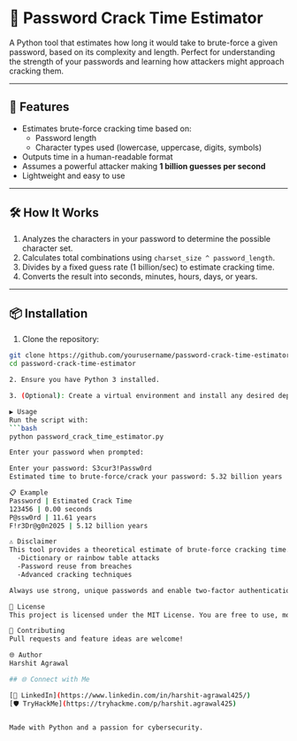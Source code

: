 # 🔐 Password Crack Time Estimator

A Python tool that estimates how long it would take to brute-force a given password, based on its complexity and length. Perfect for understanding the strength of your passwords and learning how attackers might approach cracking them.

---

## 🚀 Features

- Estimates brute-force cracking time based on:
  - Password length
  - Character types used (lowercase, uppercase, digits, symbols)
- Outputs time in a human-readable format
- Assumes a powerful attacker making **1 billion guesses per second**
- Lightweight and easy to use

---

## 🛠️ How It Works

1. Analyzes the characters in your password to determine the possible character set.
2. Calculates total combinations using `charset_size ^ password_length`.
3. Divides by a fixed guess rate (1 billion/sec) to estimate cracking time.
4. Converts the result into seconds, minutes, hours, days, or years.

---

## 📦 Installation

1. Clone the repository:

```bash
git clone https://github.com/yourusername/password-crack-time-estimator.git
cd password-crack-time-estimator

2. Ensure you have Python 3 installed.

3. (Optional): Create a virtual environment and install any desired dependencies (this script uses only the standard library).

▶️ Usage
Run the script with:
```bash
python password_crack_time_estimator.py

Enter your password when prompted:

Enter your password: S3cur3!Passw0rd
Estimated time to brute-force/crack your password: 5.32 billion years

📋 Example
Password | Estimated Crack Time
123456 | 0.00 seconds
P@ssw0rd | 11.61 years
F!r3Dr@g0n2025 | 5.12 billion years

⚠️ Disclaimer
This tool provides a theoretical estimate of brute-force cracking time. It does not account for:
  -Dictionary or rainbow table attacks
  -Password reuse from breaches
  -Advanced cracking techniques

Always use strong, unique passwords and enable two-factor authentication (2FA) for maximum security.

📄 License
This project is licensed under the MIT License. You are free to use, modify, and share it.

🤝 Contributing
Pull requests and feature ideas are welcome!

🌐 Author
Harshit Agrawal

## 🌐 Connect with Me

[💼 LinkedIn](https://www.linkedin.com/in/harshit-agrawal425/)  
[🛡️ TryHackMe](https://tryhackme.com/p/harshit.agrawal425)


Made with Python and a passion for cybersecurity.
